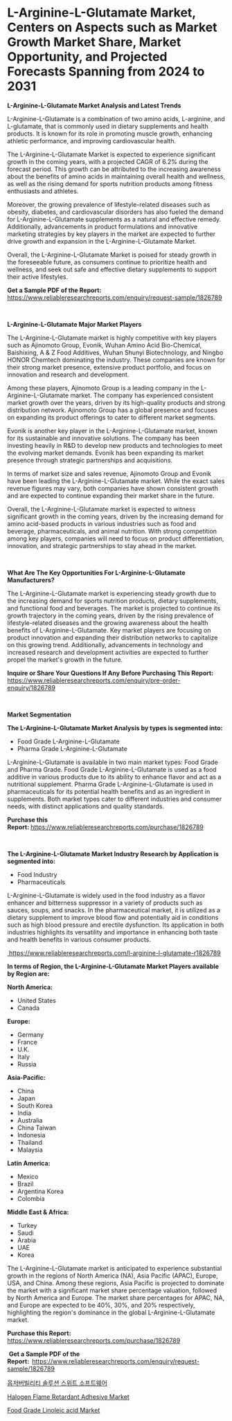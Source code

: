 <p><h1>L-Arginine-L-Glutamate Market, Centers on Aspects such as Market Growth Market Share, Market Opportunity, and Projected Forecasts Spanning from 2024 to 2031</h1></p><p><strong>L-Arginine-L-Glutamate Market Analysis and Latest Trends</strong></p>
<p><p>L-Arginine-L-Glutamate is a combination of two amino acids, L-arginine, and L-glutamate, that is commonly used in dietary supplements and health products. It is known for its role in promoting muscle growth, enhancing athletic performance, and improving cardiovascular health.</p><p>The L-Arginine-L-Glutamate Market is expected to experience significant growth in the coming years, with a projected CAGR of 6.2% during the forecast period. This growth can be attributed to the increasing awareness about the benefits of amino acids in maintaining overall health and wellness, as well as the rising demand for sports nutrition products among fitness enthusiasts and athletes.</p><p>Moreover, the growing prevalence of lifestyle-related diseases such as obesity, diabetes, and cardiovascular disorders has also fueled the demand for L-Arginine-L-Glutamate supplements as a natural and effective remedy. Additionally, advancements in product formulations and innovative marketing strategies by key players in the market are expected to further drive growth and expansion in the L-Arginine-L-Glutamate Market.</p><p>Overall, the L-Arginine-L-Glutamate Market is poised for steady growth in the foreseeable future, as consumers continue to prioritize health and wellness, and seek out safe and effective dietary supplements to support their active lifestyles.</p></p>
<p><strong>Get a Sample PDF of the Report:&nbsp;</strong> <a href="https://www.reliableresearchreports.com/enquiry/request-sample/1826789">https://www.reliableresearchreports.com/enquiry/request-sample/1826789</a></p>
<p>&nbsp;</p>
<p><strong>L-Arginine-L-Glutamate Major Market Players</strong></p>
<p><p>The L-Arginine-L-Glutamate market is highly competitive with key players such as Ajinomoto Group, Evonik, Wuhan Amino Acid Bio-Chemical, Baishixing, A & Z Food Additives, Wuhan Shunyi Biotechnology, and Ningbo HONOR Chemtech dominating the industry. These companies are known for their strong market presence, extensive product portfolio, and focus on innovation and research and development.</p><p>Among these players, Ajinomoto Group is a leading company in the L-Arginine-L-Glutamate market. The company has experienced consistent market growth over the years, driven by its high-quality products and strong distribution network. Ajinomoto Group has a global presence and focuses on expanding its product offerings to cater to different market segments.</p><p>Evonik is another key player in the L-Arginine-L-Glutamate market, known for its sustainable and innovative solutions. The company has been investing heavily in R&D to develop new products and technologies to meet the evolving market demands. Evonik has been expanding its market presence through strategic partnerships and acquisitions.</p><p>In terms of market size and sales revenue, Ajinomoto Group and Evonik have been leading the L-Arginine-L-Glutamate market. While the exact sales revenue figures may vary, both companies have shown consistent growth and are expected to continue expanding their market share in the future.</p><p>Overall, the L-Arginine-L-Glutamate market is expected to witness significant growth in the coming years, driven by the increasing demand for amino acid-based products in various industries such as food and beverage, pharmaceuticals, and animal nutrition. With strong competition among key players, companies will need to focus on product differentiation, innovation, and strategic partnerships to stay ahead in the market.</p></p>
<p>&nbsp;</p>
<p><strong>What Are The Key Opportunities For L-Arginine-L-Glutamate Manufacturers?</strong></p>
<p><p>The L-Arginine-L-Glutamate market is experiencing steady growth due to the increasing demand for sports nutrition products, dietary supplements, and functional food and beverages. The market is projected to continue its growth trajectory in the coming years, driven by the rising prevalence of lifestyle-related diseases and the growing awareness about the health benefits of L-Arginine-L-Glutamate. Key market players are focusing on product innovation and expanding their distribution networks to capitalize on this growing trend. Additionally, advancements in technology and increased research and development activities are expected to further propel the market's growth in the future.</p></p>
<p><strong>Inquire or Share Your Questions If Any Before Purchasing This Report:</strong> <a href="https://www.reliableresearchreports.com/enquiry/pre-order-enquiry/1826789">https://www.reliableresearchreports.com/enquiry/pre-order-enquiry/1826789</a></p>
<p>&nbsp;</p>
<p><strong>Market Segmentation</strong></p>
<p><strong>The L-Arginine-L-Glutamate Market Analysis by types is segmented into:</strong></p>
<p><ul><li>Food Grade L-Arginine-L-Glutamate</li><li>Pharma Grade L-Arginine-L-Glutamate</li></ul></p>
<p><p>L-Arginine-L-Glutamate is available in two main market types: Food Grade and Pharma Grade. Food Grade L-Arginine-L-Glutamate is used as a food additive in various products due to its ability to enhance flavor and act as a nutritional supplement. Pharma Grade L-Arginine-L-Glutamate is used in pharmaceuticals for its potential health benefits and as an ingredient in supplements. Both market types cater to different industries and consumer needs, with distinct applications and quality standards.</p></p>
<p><strong>Purchase this Report:&nbsp;</strong><a href="https://www.reliableresearchreports.com/purchase/1826789">https://www.reliableresearchreports.com/purchase/1826789</a></p>
<p>&nbsp;</p>
<p><strong>The L-Arginine-L-Glutamate Market Industry Research by Application is segmented into:</strong></p>
<p><ul><li>Food Industry</li><li>Pharmaceuticals</li></ul></p>
<p><p>L-Arginine-L-Glutamate is widely used in the food industry as a flavor enhancer and bitterness suppressor in a variety of products such as sauces, soups, and snacks. In the pharmaceutical market, it is utilized as a dietary supplement to improve blood flow and potentially aid in conditions such as high blood pressure and erectile dysfunction. Its application in both industries highlights its versatility and importance in enhancing both taste and health benefits in various consumer products.</p></p>
<p><a href="https://www.reliableresearchreports.com/l-arginine-l-glutamate-r1826789">&nbsp;https://www.reliableresearchreports.com/l-arginine-l-glutamate-r1826789</a></p>
<p><strong>In terms of Region, the L-Arginine-L-Glutamate Market Players available by Region are:</strong></p>
<p>
    <p> <strong> North America: </strong>
        <ul>
            <li>United States</li>
            <li>Canada</li>
        </ul>
        </p> 
    <p> <strong> Europe: </strong>
        <ul>
            <li>Germany</li>
            <li>France</li>
            <li>U.K.</li>
            <li>Italy</li>
            <li>Russia</li>
        </ul>
        </p> 
    <p> <strong> Asia-Pacific: </strong>
        <ul>
            <li>China</li>
            <li>Japan</li>
            <li>South Korea</li>
            <li>India</li>
            <li>Australia</li>
            <li>China Taiwan</li>
            <li>Indonesia</li>
            <li>Thailand</li>
            <li>Malaysia</li>
        </ul>
        </p> 
    <p> <strong> Latin America: </strong>
        <ul>
            <li>Mexico</li>
            <li>Brazil</li>
            <li>Argentina Korea</li>
            <li>Colombia</li>
        </ul>
        </p> 
    <p> <strong> Middle East & Africa: </strong>
        <ul>
            <li>Turkey</li>
            <li>Saudi</li>
            <li>Arabia</li>
            <li>UAE</li>
            <li>Korea</li>
        </ul>
    </p>
    </p>
<p><p>The L-Arginine-L-Glutamate market is anticipated to experience substantial growth in the regions of North America (NA), Asia Pacific (APAC), Europe, USA, and China. Among these regions, Asia Pacific is projected to dominate the market with a significant market share percentage valuation, followed by North America and Europe. The market share percentages for APAC, NA, and Europe are expected to be 40%, 30%, and 20% respectively, highlighting the region's dominance in the global L-Arginine-L-Glutamate market.</p></p>
<p><strong>Purchase this Report: </strong><a href="https://www.reliableresearchreports.com/purchase/1826789">https://www.reliableresearchreports.com/purchase/1826789</a></p>
<p>&nbsp;<strong>Get a Sample PDF of the Report:&nbsp;&nbsp;</strong><a href="https://www.reliableresearchreports.com/enquiry/request-sample/1826789">https://www.reliableresearchreports.com/enquiry/request-sample/1826789</a></p>
<p><strong></strong></p>
<p><p><a href="https://github.com/jimahmed0511/Market-Research-Report-List-1/blob/main/5588530143628.md">옵저버빌리티 솔루션 스위트 소프트웨어</a></p><p><a href="https://github.com/goodweq44/Market-Research-Report-List-1/blob/main/halogen-flame-retardant-adhesive-market.md">Halogen Flame Retardant Adhesive Market</a></p><p><a href="https://github.com/MaraKoelpin2023/Market-Research-Report-List-1/blob/main/food-grade-linoleic-acid-market.md">Food Grade Linoleic acid Market</a></p></p>